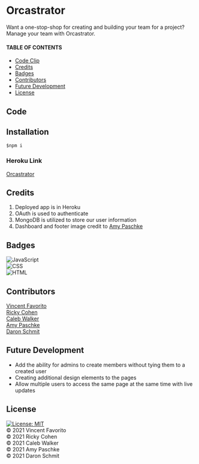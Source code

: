 # Orcastrator

Want a one-stop-shop for creating and building your team for a project? Manage your team with Orcastrator.

#### TABLE OF CONTENTS

- [Code Clip](#Code)
- [Credits](#Credits)
- [Badges](#Credits)
- [Contributors](#Contributors)
- [Future Development](#FutureDevelopment)
- [License](#License)

## Code

## Installation

```
$npm i
```

### Heroku Link

[Orcastrator](https://orcastrator.herokuapp.com/)

## Credits

1. Deployed app is in Heroku
2. OAuth is used to authenticate
3. MongoDB is utilized to store our user information
4. Dashboard and footer image credit to [Amy Paschke](https://github.com/AmyPaschke)

## Badges

![JavaScript](https://img.shields.io/badge/JavaScript-62.5%25-yellow)<br/>
![CSS](https://img.shields.io/badge/CSS-21.7%25-purple) <br/>
![HTML](https://img.shields.io/badge/HTML-15.8%25-red) <br/>

## Contributors

[Vincent Favorito](https://github.com/vfavorito) <br/>
[Ricky Cohen ](https://github.com/rickycohen88) <br/>
[Caleb Walker](https://github.com/calebkw91) <br/>
[Amy Paschke](https://github.com/AmyPaschke) <br/>
[Daron Schmit](https://github.com/DaronSchmit) <br/>

## Future Development

- Add the ability for admins to create members without tying them to a created user<br/>
- Creating additional design elements to the pages<br/>
- Allow multiple users to access the same page at the same time with live updates<br/>

## License

[![License: MIT](https://img.shields.io/badge/License-MIT-yellow.svg)](https://opensource.org/licenses/MIT)
<br/>
© 2021 Vincent Favorito <br/>
© 2021 Ricky Cohen <br/>
© 2021 Caleb Walker<br/>
© 2021 Amy Paschke<br/>
© 2021 Daron Schmit <br/>
